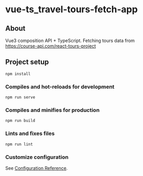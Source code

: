 # vue-ts_travel-tours-fetch-app

## About
Vue3 composition API + TypeScript. Fetching tours data from <https://course-api.com/react-tours-project>

## Project setup
```
npm install
```

### Compiles and hot-reloads for development
```
npm run serve
```

### Compiles and minifies for production
```
npm run build
```

### Lints and fixes files
```
npm run lint
```

### Customize configuration
See [Configuration Reference](https://cli.vuejs.org/config/).
